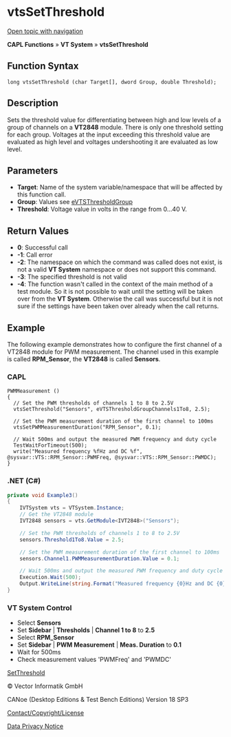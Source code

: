 # vtsSetThreshold

[Open topic with navigation](../../../../../CANoeDEFamily.htm#Topics/CAPLFunctions/VTSystem/Functions/CAPLfunctionVTSvtsSetThreshold.md)

**CAPL Functions** » **VT System** » **vtsSetThreshold**

## Function Syntax

```plaintext
long vtsSetThreshold (char Target[], dword Group, double Threshold);
```

## Description

Sets the threshold value for differentiating between high and low levels of a group of channels on a **VT2848** module. There is only one threshold setting for each group. Voltages at the input exceeding this threshold value are evaluated as high level and voltages undershooting it are evaluated as low level.

## Parameters

- **Target**: Name of the system variable/namespace that will be affected by this function call.
- **Group**: Values see [eVTSThresholdGroup](../CAPLfunctionsVTSystemEnumeration.md#eVTSThresholdGroup)
- **Threshold**: Voltage value in volts in the range from 0…40 V.

## Return Values

- **0**: Successful call
- **-1**: Call error
- **-2**: The namespace on which the command was called does not exist, is not a valid **VT System** namespace or does not support this command.
- **-3**: The specified threshold is not valid
- **-4**: The function wasn't called in the context of the main method of a test module. So it is not possible to wait until the setting will be taken over from the **VT System**. Otherwise the call was successful but it is not sure if the settings have been taken over already when the call returns.

## Example

The following example demonstrates how to configure the first channel of a VT2848 module for PWM measurement. The channel used in this example is called **RPM_Sensor**, the **VT2848** is called **Sensors**.

### CAPL

```plaintext
PWMMeasurement ()
{
  // Set the PWM thresholds of channels 1 to 8 to 2.5V
  vtsSetThreshold("Sensors", eVTSThresholdGroupChannels1To8, 2.5);

  // Set the PWM measurement duration of the first channel to 100ms
  vtsSetPWMMeasurementDuration("RPM_Sensor", 0.1);

  // Wait 500ms and output the measured PWM frequency and duty cycle
  TestWaitForTimeout(500);
  write("Measured frequency %fHz and DC %f", @sysvar::VTS::RPM_Sensor::PWMFreq, @sysvar::VTS::RPM_Sensor::PWMDC);
}
```

### .NET (C#)

```csharp
private void Example3()
{
    IVTSystem vts = VTSystem.Instance;
    // Get the VT2848 module
    IVT2848 sensors = vts.GetModule<IVT2848>("Sensors");

    // Set the PWM thresholds of channels 1 to 8 to 2.5V
    sensors.Threshold1To8.Value = 2.5;

    // Set the PWM measurement duration of the first channel to 100ms
    sensors.Channel1.PWMMeasurementDuration.Value = 0.1;

    // Wait 500ms and output the measured PWM frequency and duty cycle
    Execution.Wait(500);
    Output.WriteLine(string.Format("Measured frequency {0}Hz and DC {0}%", sensors.Channel1.PWMFreq.Value, sensors.Channel1.PWMDC.Value));
}
```

### VT System Control

- Select **Sensors**
- Set **Sidebar** | **Thresholds** | **Channel 1 to 8** to **2.5**
- Select **RPM_Sensor**
- Set **Sidebar** | **PWM Measurement** | **Meas. Duration** to **0.1**
- Wait for 500ms
- Check measurement values 'PWMFreq' and 'PWMDC'

[SetThreshold](CAPLfunctionVTSSetThreshold.md)

© Vector Informatik GmbH

CANoe (Desktop Editions & Test Bench Editions) Version 18 SP3

[Contact/Copyright/License](../../../Shared/ContactCopyrightLicense.md)

[Data Privacy Notice](https://www.vector.com/int/en/company/get-info/privacy-policy/)
